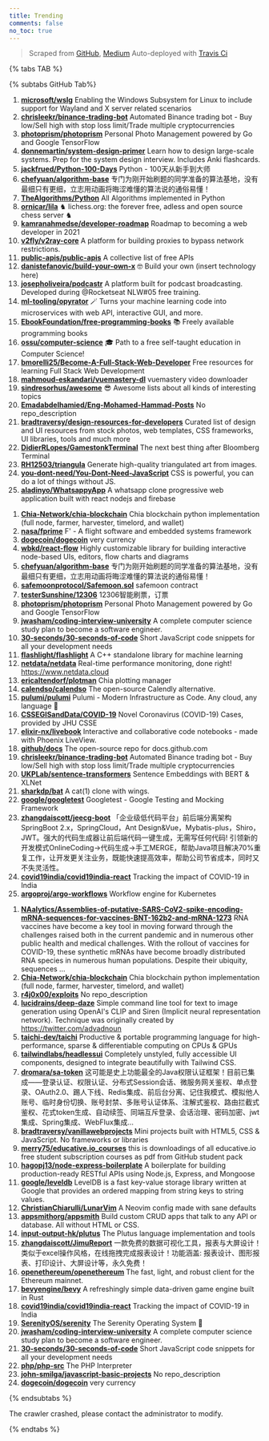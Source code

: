 ```yaml
---
title: Trending
comments: false
no_toc: true
---
```


> Scraped from [GitHub](https://github.com/trending), [Medium](https://medium.com/topic/popular)
Auto-deployed with [Travis Ci](https://travis-ci.org/)

{% tabs TAB %}
<!-- tab GitHub -->
{% subtabs GitHub Tab%}
<!-- tab Daily -->
1. [**microsoft/wslg**](https://github.com/microsoft/wslg)
Enabling the Windows Subsystem for Linux to include support for Wayland and X server related scenarios
2. [**chrisleekr/binance-trading-bot**](https://github.com/chrisleekr/binance-trading-bot)
Automated Binance trading bot - Buy low/Sell high with stop loss limit/Trade multiple cryptocurrencies
3. [**photoprism/photoprism**](https://github.com/photoprism/photoprism)
Personal Photo Management powered by Go and Google TensorFlow
4. [**donnemartin/system-design-primer**](https://github.com/donnemartin/system-design-primer)
Learn how to design large-scale systems. Prep for the system design interview. Includes Anki flashcards.
5. [**jackfrued/Python-100-Days**](https://github.com/jackfrued/Python-100-Days)
Python - 100天从新手到大师
6. [**chefyuan/algorithm-base**](https://github.com/chefyuan/algorithm-base)
专门为刚开始刷题的同学准备的算法基地，没有最细只有更细，立志用动画将晦涩难懂的算法说的通俗易懂！
7. [**TheAlgorithms/Python**](https://github.com/TheAlgorithms/Python)
All Algorithms implemented in Python
8. [**ornicar/lila**](https://github.com/ornicar/lila)
♞ lichess.org: the forever free, adless and open source chess server ♞
9. [**kamranahmedse/developer-roadmap**](https://github.com/kamranahmedse/developer-roadmap)
Roadmap to becoming a web developer in 2021
10. [**v2fly/v2ray-core**](https://github.com/v2fly/v2ray-core)
A platform for building proxies to bypass network restrictions.
11. [**public-apis/public-apis**](https://github.com/public-apis/public-apis)
A collective list of free APIs
12. [**danistefanovic/build-your-own-x**](https://github.com/danistefanovic/build-your-own-x)
🤓 Build your own (insert technology here)
13. [**josepholiveira/podcastr**](https://github.com/josepholiveira/podcastr)
A platform built for podcast broadcasting. Developed during @Rocketseat NLW#05 free training.
14. [**ml-tooling/opyrator**](https://github.com/ml-tooling/opyrator)
🪄 Turns your machine learning code into microservices with web API, interactive GUI, and more.
15. [**EbookFoundation/free-programming-books**](https://github.com/EbookFoundation/free-programming-books)
📚 Freely available programming books
16. [**ossu/computer-science**](https://github.com/ossu/computer-science)
🎓 Path to a free self-taught education in Computer Science!
17. [**bmorelli25/Become-A-Full-Stack-Web-Developer**](https://github.com/bmorelli25/Become-A-Full-Stack-Web-Developer)
Free resources for learning Full Stack Web Development
18. [**mahmoud-eskandari/vuemastery-dl**](https://github.com/mahmoud-eskandari/vuemastery-dl)
vuemastery video downloader
19. [**sindresorhus/awesome**](https://github.com/sindresorhus/awesome)
😎 Awesome lists about all kinds of interesting topics
20. [**Emadabdelhamied/Eng-Mohamed-Hammad-Posts**](https://github.com/Emadabdelhamied/Eng-Mohamed-Hammad-Posts)
No repo_description
21. [**bradtraversy/design-resources-for-developers**](https://github.com/bradtraversy/design-resources-for-developers)
Curated list of design and UI resources from stock photos, web templates, CSS frameworks, UI libraries, tools and much more
22. [**DidierRLopes/GamestonkTerminal**](https://github.com/DidierRLopes/GamestonkTerminal)
The next best thing after Bloomberg Terminal
23. [**RH12503/triangula**](https://github.com/RH12503/triangula)
Generate high-quality triangulated art from images.
24. [**you-dont-need/You-Dont-Need-JavaScript**](https://github.com/you-dont-need/You-Dont-Need-JavaScript)
CSS is powerful, you can do a lot of things without JS.
25. [**aladinyo/WhatsappyApp**](https://github.com/aladinyo/WhatsappyApp)
A whatsapp clone progressive web application built with react nodejs and firebase
<!-- endtab -->
<!-- tab Weekly -->
1. [**Chia-Network/chia-blockchain**](https://github.com/Chia-Network/chia-blockchain)
Chia blockchain python implementation (full node, farmer, harvester, timelord, and wallet)
2. [**nasa/fprime**](https://github.com/nasa/fprime)
F' - A flight software and embedded systems framework
3. [**dogecoin/dogecoin**](https://github.com/dogecoin/dogecoin)
very currency
4. [**wbkd/react-flow**](https://github.com/wbkd/react-flow)
Highly customizable library for building interactive node-based UIs, editors, flow charts and diagrams
5. [**chefyuan/algorithm-base**](https://github.com/chefyuan/algorithm-base)
专门为刚开始刷题的同学准备的算法基地，没有最细只有更细，立志用动画将晦涩难懂的算法说的通俗易懂！
6. [**safemoonprotocol/Safemoon.sol**](https://github.com/safemoonprotocol/Safemoon.sol)
safemoon contract
7. [**testerSunshine/12306**](https://github.com/testerSunshine/12306)
12306智能刷票，订票
8. [**photoprism/photoprism**](https://github.com/photoprism/photoprism)
Personal Photo Management powered by Go and Google TensorFlow
9. [**jwasham/coding-interview-university**](https://github.com/jwasham/coding-interview-university)
A complete computer science study plan to become a software engineer.
10. [**30-seconds/30-seconds-of-code**](https://github.com/30-seconds/30-seconds-of-code)
Short JavaScript code snippets for all your development needs
11. [**flashlight/flashlight**](https://github.com/flashlight/flashlight)
A C++ standalone library for machine learning
12. [**netdata/netdata**](https://github.com/netdata/netdata)
Real-time performance monitoring, done right! https://www.netdata.cloud
13. [**ericaltendorf/plotman**](https://github.com/ericaltendorf/plotman)
Chia plotting manager
14. [**calendso/calendso**](https://github.com/calendso/calendso)
The open-source Calendly alternative.
15. [**pulumi/pulumi**](https://github.com/pulumi/pulumi)
Pulumi - Modern Infrastructure as Code. Any cloud, any language 🚀
16. [**CSSEGISandData/COVID-19**](https://github.com/CSSEGISandData/COVID-19)
Novel Coronavirus (COVID-19) Cases, provided by JHU CSSE
17. [**elixir-nx/livebook**](https://github.com/elixir-nx/livebook)
Interactive and collaborative code notebooks - made with Phoenix LiveView.
18. [**github/docs**](https://github.com/github/docs)
The open-source repo for docs.github.com
19. [**chrisleekr/binance-trading-bot**](https://github.com/chrisleekr/binance-trading-bot)
Automated Binance trading bot - Buy low/Sell high with stop loss limit/Trade multiple cryptocurrencies
20. [**UKPLab/sentence-transformers**](https://github.com/UKPLab/sentence-transformers)
Sentence Embeddings with BERT & XLNet
21. [**sharkdp/bat**](https://github.com/sharkdp/bat)
A cat(1) clone with wings.
22. [**google/googletest**](https://github.com/google/googletest)
Googletest - Google Testing and Mocking Framework
23. [**zhangdaiscott/jeecg-boot**](https://github.com/zhangdaiscott/jeecg-boot)
「企业级低代码平台」前后端分离架构SpringBoot 2.x，SpringCloud，Ant Design&Vue，Mybatis-plus，Shiro，JWT。强大的代码生成器让前后端代码一键生成，无需写任何代码! 引领新的开发模式OnlineCoding->代码生成->手工MERGE，帮助Java项目解决70%重复工作，让开发更关注业务，既能快速提高效率，帮助公司节省成本，同时又不失灵活性。
24. [**covid19india/covid19india-react**](https://github.com/covid19india/covid19india-react)
Tracking the impact of COVID-19 in India
25. [**argoproj/argo-workflows**](https://github.com/argoproj/argo-workflows)
Workflow engine for Kubernetes
<!-- endtab -->
<!-- tab Monthly -->
1. [**NAalytics/Assemblies-of-putative-SARS-CoV2-spike-encoding-mRNA-sequences-for-vaccines-BNT-162b2-and-mRNA-1273**](https://github.com/NAalytics/Assemblies-of-putative-SARS-CoV2-spike-encoding-mRNA-sequences-for-vaccines-BNT-162b2-and-mRNA-1273)
RNA vaccines have become a key tool in moving forward through the challenges raised both in the current pandemic and in numerous other public health and medical challenges. With the rollout of vaccines for COVID-19, these synthetic mRNAs have become broadly distributed RNA species in numerous human populations. Despite their ubiquity, sequences …
2. [**Chia-Network/chia-blockchain**](https://github.com/Chia-Network/chia-blockchain)
Chia blockchain python implementation (full node, farmer, harvester, timelord, and wallet)
3. [**r4j0x00/exploits**](https://github.com/r4j0x00/exploits)
No repo_description
4. [**lucidrains/deep-daze**](https://github.com/lucidrains/deep-daze)
Simple command line tool for text to image generation using OpenAI's CLIP and Siren (Implicit neural representation network). Technique was originally created by https://twitter.com/advadnoun
5. [**taichi-dev/taichi**](https://github.com/taichi-dev/taichi)
Productive & portable programming language for high-performance, sparse & differentiable computing on CPUs & GPUs
6. [**tailwindlabs/headlessui**](https://github.com/tailwindlabs/headlessui)
Completely unstyled, fully accessible UI components, designed to integrate beautifully with Tailwind CSS.
7. [**dromara/sa-token**](https://github.com/dromara/sa-token)
这可能是史上功能最全的Java权限认证框架！目前已集成——登录认证、权限认证、分布式Session会话、微服务网关鉴权、单点登录、OAuth2.0、踢人下线、Redis集成、前后台分离、记住我模式、模拟他人账号、临时身份切换、账号封禁、多账号认证体系、注解式鉴权、路由拦截式鉴权、花式token生成、自动续签、同端互斥登录、会话治理、密码加密、jwt集成、Spring集成、WebFlux集成...
8. [**bradtraversy/vanillawebprojects**](https://github.com/bradtraversy/vanillawebprojects)
Mini projects built with HTML5, CSS & JavaScript. No frameworks or libraries
9. [**merry75/educative.io_courses**](https://github.com/merry75/educative.io_courses)
this is downloadings of all educative.io free student subscription courses as pdf from GitHub student pack
10. [**hagopj13/node-express-boilerplate**](https://github.com/hagopj13/node-express-boilerplate)
A boilerplate for building production-ready RESTful APIs using Node.js, Express, and Mongoose
11. [**google/leveldb**](https://github.com/google/leveldb)
LevelDB is a fast key-value storage library written at Google that provides an ordered mapping from string keys to string values.
12. [**ChristianChiarulli/LunarVim**](https://github.com/ChristianChiarulli/LunarVim)
A Neovim config made with sane defaults
13. [**appsmithorg/appsmith**](https://github.com/appsmithorg/appsmith)
Build custom CRUD apps that talk to any API or database. All without HTML or CSS.
14. [**input-output-hk/plutus**](https://github.com/input-output-hk/plutus)
The Plutus language implementation and tools
15. [**zhangdaiscott/JimuReport**](https://github.com/zhangdaiscott/JimuReport)
一款免费的数据可视化工具，报表与大屏设计！类似于excel操作风格，在线拖拽完成报表设计！功能涵盖: 报表设计、图形报表、打印设计、大屏设计等，永久免费！
16. [**openethereum/openethereum**](https://github.com/openethereum/openethereum)
The fast, light, and robust client for the Ethereum mainnet.
17. [**bevyengine/bevy**](https://github.com/bevyengine/bevy)
A refreshingly simple data-driven game engine built in Rust
18. [**covid19india/covid19india-react**](https://github.com/covid19india/covid19india-react)
Tracking the impact of COVID-19 in India
19. [**SerenityOS/serenity**](https://github.com/SerenityOS/serenity)
The Serenity Operating System 🐞
20. [**jwasham/coding-interview-university**](https://github.com/jwasham/coding-interview-university)
A complete computer science study plan to become a software engineer.
21. [**30-seconds/30-seconds-of-code**](https://github.com/30-seconds/30-seconds-of-code)
Short JavaScript code snippets for all your development needs
22. [**php/php-src**](https://github.com/php/php-src)
The PHP Interpreter
23. [**john-smilga/javascript-basic-projects**](https://github.com/john-smilga/javascript-basic-projects)
No repo_description
24. [**dogecoin/dogecoin**](https://github.com/dogecoin/dogecoin)
very currency
<!-- endtab -->
{% endsubtabs %}
<!-- endtab -->
<!-- tab Medium -->
The crawler crashed, please contact the administrator to modify.
<!-- endtab -->
{% endtabs %}
